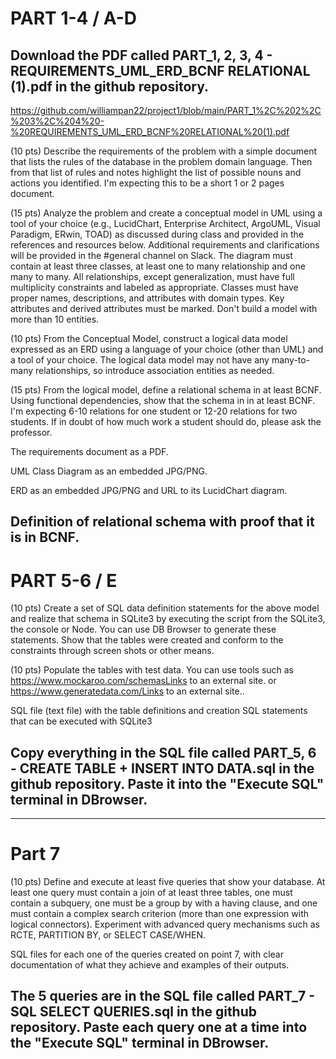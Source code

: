 # PART 1-4 / A-D 

## Download the PDF called PART_1, 2, 3, 4 - REQUIREMENTS_UML_ERD_BCNF RELATIONAL (1).pdf in the github repository. 

https://github.com/williampan22/project1/blob/main/PART_1%2C%202%2C%203%2C%204%20-%20REQUIREMENTS_UML_ERD_BCNF%20RELATIONAL%20(1).pdf

(10 pts) Describe the requirements of the problem with a simple document that lists the rules of the database in the problem domain language. Then from that list of rules and notes highlight the list of possible nouns and actions you identified. I'm expecting this to be a short 1 or 2 pages document.

(15 pts) Analyze the problem and create a conceptual model in UML using a tool of your choice (e.g., LucidChart, Enterprise Architect, ArgoUML, Visual Paradigm, ERwin, TOAD) as discussed during class and provided in the references and resources below. Additional requirements and clarifications will be provided in the #general channel on Slack. The diagram must contain at least three classes, at least one to many relationship and one many to many. All relationships, except generalization, must have full multiplicity constraints and labeled as appropriate. Classes must have proper names, descriptions, and attributes with domain types. Key attributes and derived attributes must be marked. Don't build a model with more than 10 entities.

(10 pts) From the Conceptual Model, construct a logical data model expressed as an ERD using a language of your choice (other than UML) and a tool of your choice. The logical data model may not have any many-to-many relationships, so introduce association entities as needed.

(15 pts) From the logical model, define a relational schema in at least BCNF. Using functional dependencies, show that the schema in in at least BCNF. I'm expecting 6-10 relations for one student or 12-20 relations for two students. If in doubt of how much work a student should do, please ask the professor.

The requirements document as a PDF.

UML Class Diagram as an embedded JPG/PNG.

ERD as an embedded JPG/PNG and URL to its LucidChart diagram.

Definition of relational schema with proof that it is in BCNF.
--------------------------------------------------------------------------
# PART 5-6 / E

(10 pts) Create a set of SQL data definition statements for the above model and realize that schema in SQLite3 by executing the script from the SQLite3, the console or Node. You can use DB Browser to generate these statements. Show that the tables were created and conform to the constraints through screen shots or other means.

(10 pts) Populate the tables with test data. You can use tools such as https://www.mockaroo.com/schemasLinks to an external site. or  https://www.generatedata.com/Links to an external site..

SQL file (text file) with the table definitions and creation SQL statements that can be executed with SQLite3

## Copy everything in the SQL file called PART_5, 6 - CREATE TABLE + INSERT INTO DATA.sql in the github repository. Paste it into the "Execute SQL" terminal in DBrowser. 
--------------------------------------------------------------------------
# Part 7

(10 pts) Define and execute at least five queries that show your database. At least one query must contain a join of at least three tables, one must contain a subquery, one must be a group by with a having clause, and one must contain a complex search criterion (more than one expression with logical connectors). Experiment with advanced query mechanisms such as RCTE, PARTITION BY, or SELECT CASE/WHEN.

SQL files for each one of the queries created on point 7, with clear documentation of what they achieve and examples of their outputs.

## The 5 queries are in the SQL file called PART_7 - SQL SELECT QUERIES.sql in the github repository. Paste each query one at a time into the "Execute SQL" terminal in DBrowser.

